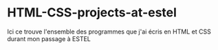 # HTML-CSS-projects-at-estel
Ici ce trouve l'ensemble des programmes que j'ai écris en HTML et CSS durant mon passage à ESTEL
